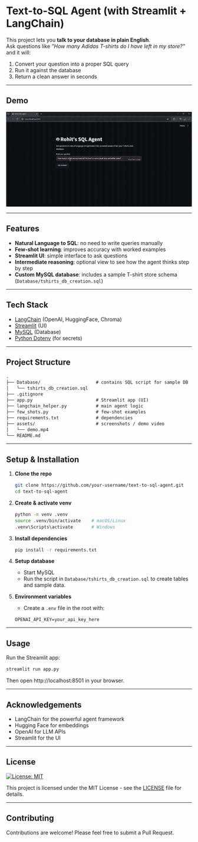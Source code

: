 # Text-to-SQL Agent (with Streamlit + LangChain)

This project lets you **talk to your database in plain English**.  
Ask questions like *"How many Adidas T-shirts do I have left in my store?"* and it will:  
1. Convert your question into a proper SQL query  
2. Run it against the database  
3. Return a clean answer in seconds

---

## Demo

![Demo](assets/demo.gif)

---

## Features
- **Natural Language to SQL**: no need to write queries manually
- **Few-shot learning**: improves accuracy with worked examples
- **Streamlit UI**: simple interface to ask questions
- **Intermediate reasoning**: optional view to see how the agent thinks step by step
- **Custom MySQL database**: includes a sample T-shirt store schema (`Database/tshirts_db_creation.sql`)

---

## Tech Stack
- [LangChain](https://www.langchain.com/) (OpenAI, HuggingFace, Chroma)
- [Streamlit](https://streamlit.io/) (UI)
- [MySQL](https://www.mysql.com/) (Database)
- [Python Dotenv](https://pypi.org/project/python-dotenv/) (for secrets)

---

## Project Structure

```
.
├── Database/                     # contains SQL script for sample DB
│   └── tshirts_db_creation.sql
├── .gitignore
├── app.py                        # Streamlit app (UI)
├── langchain_helper.py           # main agent logic
├── few_shots.py                  # few-shot examples
├── requirements.txt              # dependencies
├── assets/                       # screenshots / demo video
│   └── demo.mp4
└── README.md
```

---

## Setup & Installation

1. **Clone the repo**
   ```bash
   git clone https://github.com/your-username/text-to-sql-agent.git
   cd text-to-sql-agent
   ```

2. **Create & activate venv**
   ```bash
   python -m venv .venv
   source .venv/bin/activate    # macOS/Linux
   .venv\Scripts\activate       # Windows
   ```

3. **Install dependencies**
   ```bash
   pip install -r requirements.txt
   ```

4. **Setup database**
   - Start MySQL
   - Run the script in `Database/tshirts_db_creation.sql` to create tables and sample data.

5. **Environment variables**
   - Create a `.env` file in the root with:
   ```env
   OPENAI_API_KEY=your_api_key_here
   ```

---

## Usage

Run the Streamlit app:

```bash
streamlit run app.py
```

Then open http://localhost:8501 in your browser.


---

## Acknowledgements

- LangChain for the powerful agent framework
- Hugging Face for embeddings
- OpenAI for LLM APIs
- Streamlit for the UI

---

## License

[![License: MIT](https://img.shields.io/badge/License-MIT-yellow.svg)](https://opensource.org/licenses/MIT)

This project is licensed under the MIT License - see the [LICENSE](LICENSE) file for details.

---

## Contributing

Contributions are welcome! Please feel free to submit a Pull Request.